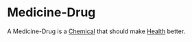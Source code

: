 # Medicine-Drug

A Medicine-Drug is a [Chemical](100000000.md) that should make [Health](40800003.md) better.